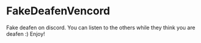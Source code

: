 # FakeDeafenVencord
Fake deafen on discord. You can listen to the others while they think you are deafen :) Enjoy!

